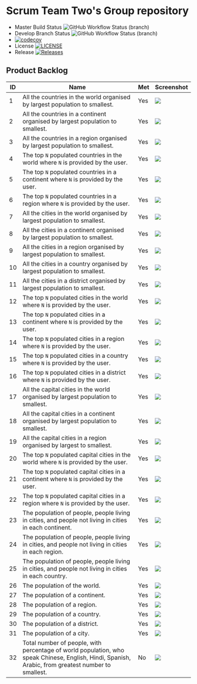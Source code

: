 

# Scrum Team Two's Group repository

* Master Build Status ![GitHub Workflow Status (branch)](https://img.shields.io/github/actions/workflow/status/vintagefuture/sem-scrum-team-2/main.yml?branch=master)
* Develop Branch Status ![GitHub Workflow Status (branch)](https://img.shields.io/github/actions/workflow/status/vintagefuture/sem-scrum-team-2/main.yml?branch=develop)
* [![codecov](https://codecov.io/gh/vintagefuture/sem-scrum-team-2/graph/badge.svg?token=13QK5D8I17)](https://codecov.io/gh/vintagefuture/sem-scrum-team-2)
* License [![LICENSE](https://img.shields.io/github/license/vintagefuture/sem-scrum-team-2.svg?style=flat-square)](https://github.com/vintagefuture/sem-scrum-team-2/blob/master/LICENSE)
* Release [![Releases](https://img.shields.io/github/release/vintagefuture/sem-scrum-team-2/all.svg?style=flat-square)](https://github.com/vintagefuture/sem-scrum-team-2/releases)

## Product Backlog

| ID | Name                                                                                                                                               | Met | Screenshot                                  |
|----|----------------------------------------------------------------------------------------------------------------------------------------------------|-----|---------------------------------------------|
| 1  | All the countries in the world organised by largest population to smallest.                                                                        | Yes | ![](images/countriesInWorld.jpg)            |
| 2  | All the countries in a continent organised by largest population to smallest.                                                                      | Yes | ![](images/countriesInContinent.jpg)        |
| 3  | All the countries in a region organised by largest population to smallest.                                                                         | Yes | ![](images/countriesInRegion.jpg)           |
| 4  | The top `N` populated countries in the world where `N` is provided by the user.                                                                    | Yes | ![](images/topCountriesInWorld.jpg)         |
| 5  | The top `N` populated countries in a continent where `N` is provided by the user.                                                                  | Yes | ![](images/topCountriesInContinent.jpg)     |
| 6  | The top `N` populated countries in a region where `N` is provided by the user.                                                                     | Yes | ![](images/topCountriesInRegion.jpg)        |
| 7  | All the cities in the world organised by largest population to smallest.                                                                           | Yes | ![](images/citiesInWorld.jpg)               |
| 8  | All the cities in a continent organised by largest population to smallest.                                                                         | Yes | ![](images/citiesInContinent.jpg)           |
| 9  | All the cities in a region organised by largest population to smallest.                                                                            | Yes | ![](images/citiesInRegion.jpg)              |
| 10 | All the cities in a country organised by largest population to smallest.                                                                           | Yes | ![](images/citiesInCountry.jpg)             |
| 11 | All the cities in a district organised by largest population to smallest.                                                                          | Yes | ![](images/citiesInDistrict.jpg)            |
| 12 | The top `N` populated cities in the world where `N` is provided by the user.                                                                       | Yes | ![](images/topPopulatedCitiesWorld.png)     |
| 13 | The top `N` populated cities in a continent where `N` is provided by the user.                                                                     | Yes | ![](images/topPopulatedCitiesContinent.png) |
| 14 | The top `N` populated cities in a region where `N` is provided by the user.                                                                        | Yes | ![](images/topPopulatedCitiesRegion.png)    |
| 15 | The top `N` populated cities in a country where `N` is provided by the user.                                                                       | Yes | ![](images/topPopulatedCitiesCountry.png)   |
| 16 | The top `N` populated cities in a district where `N` is provided by the user.                                                                      | Yes | ![](images/topPopulatedCitiesDistrict.png)  |
| 17 | All the capital cities in the world organised by largest population to smallest.                                                                   | Yes | ![](images/capitalCitiesInWorld.jpg)        |
| 18 | All the capital cities in a continent organised by largest population to smallest.                                                                 | Yes | ![](images/capitalCitiesInContinent.jpg)    |
| 19 | All the capital cities in a region organised by largest to smallest.                                                                               | Yes | ![](images/capitalCitiesInRegion.jpg)       |
| 20 | The top `N` populated capital cities in the world where `N` is provided by the user.                                                               | Yes | ![](images/topCapitalCitiesInWorld.jpg)     |
| 21 | The top `N` populated capital cities in a continent where `N` is provided by the user.                                                             | Yes | ![](images/topCapitalCitiesInContinent.jpg) |
| 22 | The top `N` populated capital cities in a region where `N` is provided by the user.                                                                | Yes | ![](images/topCapitalCitiesInRegion.jpg)    |
| 23 | The population of people, people living in cities, and people not living in cities in each continent.                                              | Yes | ![](images/citiesVsNoncitiesContinent.jpg)  |
| 24 | The population of people, people living in cities, and people not living in cities in each region.                                                 | Yes | ![](images/citiesVsNoncitiesRegion.jpg)     |
| 25 | The population of people, people living in cities, and people not living in cities in each country.                                                | Yes | ![](images/citiesVsNoncitiesCountry.jpg)    |
| 26 | The population of the world.                                                                                                                       | Yes | ![](images/worldPopulation.jpg)             |
| 27 | The population of a continent.                                                                                                                     | Yes | ![](images/continentPopulation.jpg)         |
| 28 | The population of a region.                                                                                                                        | Yes | ![](images/regionPopulation.jpg)            |
| 29 | The population of a country.                                                                                                                       | Yes | ![](images/countryPopulation.jpg)           |
| 30 | The population of a district.                                                                                                                      | Yes | ![](images/districtPopulation.jpg)          |
| 31 | The population of a city.                                                                                                                          | Yes | ![](images/cityPopulation.jpg)              |
| 32 | Total number of people, with percentage of world population, who speak Chinese, English, Hindi, Spanish, Arabic, from greatest number to smallest. | No  | ![](images/)                                |
